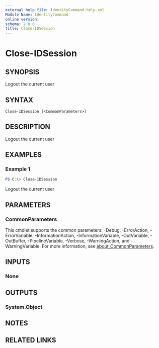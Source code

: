 ```yaml
---
external help file: IdentityCommand-help.xml
Module Name: IdentityCommand
online version:
schema: 2.0.0
title: Close-IDSession
---
```


# Close-IDSession

## SYNOPSIS
Logout the current user

## SYNTAX

```
Close-IDSession [<CommonParameters>]
```

## DESCRIPTION
Logout the current user

## EXAMPLES

### Example 1
```powershell
PS C:\> Close-IDSession
```

Logout the current user

## PARAMETERS

### CommonParameters
This cmdlet supports the common parameters: -Debug, -ErrorAction, -ErrorVariable, -InformationAction, -InformationVariable, -OutVariable, -OutBuffer, -PipelineVariable, -Verbose, -WarningAction, and -WarningVariable. For more information, see [about_CommonParameters](http://go.microsoft.com/fwlink/?LinkID=113216).

## INPUTS

### None

## OUTPUTS

### System.Object

## NOTES

## RELATED LINKS
